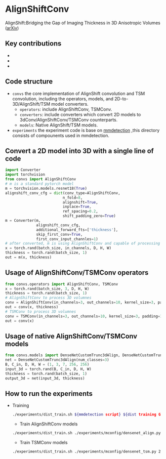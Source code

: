 # AlignShiftConv

AlignShift:Bridging the Gap of Imaging Thickness in 3D Anisotropic Volumes ([arXiv](https://arxiv.org/abs/?))


## Key contributions

* 
*
*

## Code structure

* ``convs``
  the core implementation of AlignShift convolution and TSM convolution, including the operators, models, and 2D-to-3D/AlignShift/TSM model converters. 
  * ``operators``: include AlignShiftConv, TSMConv.
  * ``converters``: include converters which convert 2D models to 3dConv/AlignShiftConv/TSMConv counterparts.
  * ``models``: Native AlignShift/TSM models. 
* ``experiments`` 
  the experiment code is base on [mmdetection](https://github.com/open-mmlab/mmdetection)
,this directory consists of compounents used in mmdetection.

## Convert a 2D model into 3D with a single line of code

```python
import Converter
import torchvision
from convs import AlignShiftConv
# m is a standard pytorch model
m = torchvision.models.resnet18(True)
alignshift_conv_cfg = dict(conv_type=AlignShiftConv, 
                          n_fold=8, 
                          alignshift=True, 
                          inplace=True,
                          ref_spacing=0.2, 
                          shift_padding_zero=True)
m = Converter(m, 
              alignshift_conv_cfg, 
              additional_forward_fts=['thickness'], 
              skip_first_conv=True, 
              first_conv_input_channles=1)
# after converted, m is using AlignShiftConv and capable of processing 3D volumes
x = torch.rand(batch_size, in_channels, D, H, W)
thickness = torch.rand(batch_size, 1)
out = m(x, thickness)
```

## Usage of AlignShiftConv/TSMConv operators

```python
from convs.operators import AlignShiftConv, TSMConv
x = torch.rand(batch_size, 3, D, H, W)
thickness = torch.rand(batch_size, 1)
# AlignShiftConv to process 3D volumnes
conv = AlignShiftConv(in_channels=3, out_channels=10, kernel_size=3, padding=1, n_fold=8, alignshift=True, ref_thickness=2.0)
out = conv(x, thickness)
# TSMConv to process 3D volumnes
conv = TSMConv(in_channels=3, out_channels=10, kernel_size=3, padding=1, n_fold=8, tsm=True)
out = conv(x)
```

## Usage of native  AlignShiftConv/TSMConv models

```python
from convs.models import DenseNetCustomTrunc3dAlign, DenseNetCustomTrunc3dTSM
net = DenseNetCustomTrunc3dAlign(num_classes=3)
B, C_in, D, H, W = (1, 3, 7, 256, 256)
input_3d = torch.rand(B, C_in, D, H, W)
thickness = torch.rand(batch_size, 1)
output_3d = net(input_3d, thickness)
```

## How to run the experiments

* Training
  ```bash
  ./experiments/dist_train.sh ${mmdetection script} ${dist training GPUS}
  ```

  * Train AlignShiftConv models 
  ```bash
  ./experiments/dist_train.sh ./experiments/mconfig/densenet_align.py 2
  ```

  * Train TSMConv models 
  ```bash
  ./experiments/dist_train.sh ./experiments/mconfig/densenet_tsm.py 2
  ```
